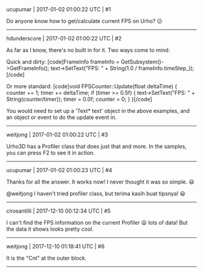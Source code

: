 ucupumar | 2017-01-02 01:00:22 UTC | #1

Do anyone know how to get/calculate current FPS on Urho?  :confused:

-------------------------

hdunderscore | 2017-01-02 01:00:22 UTC | #2

As far as I know, there's no built in for it. Two ways come to mind:

Quick and dirty:
[code]FrameInfo frameInfo = GetSubsystem<Renderer>()->GetFrameInfo();
text->SetText("FPS: " + String(1.0 / frameInfo.timeStep_));[/code]

Or more standard:
[code]void FPSCounter::Update(float deltaTime)
{
    counter += 1;
    timer += deltaTime;
    if (timer >= 0.5f)
    {
        text->SetText("FPS: " + String(counter/timer));
        timer = 0.0f;
        counter = 0;
    }
}[/code]

You would need to set up a 'Text* text' object in the above examples, and an object or event to do the update event in.

-------------------------

weitjong | 2017-01-02 01:00:22 UTC | #3

Urho3D has a Profiler class that does just that and more. In the samples, you can press F2 to see it in action.

-------------------------

ucupumar | 2017-01-02 01:00:23 UTC | #4

Thanks for all the answer. It works now! 
I never thought it was so simple.  :smiley:

@weitjong I haven't tried profiler class, but terima kasih buat tipsnya!  :smiley:

-------------------------

cirosantilli | 2017-12-10 00:12:34 UTC | #5

I can't find the FPS information on the current Profiler :frowning: lots of data! But the data it shows looks pretty cool.

-------------------------

weitjong | 2017-12-10 01:18:41 UTC | #6

It is the "Cnt" at the outer block.

-------------------------

